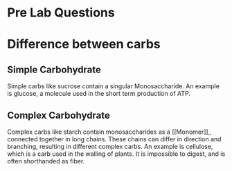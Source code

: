 # Pre Lab Questions

# Difference between carbs
## Simple Carbohydrate
Simple carbs like sucrose contain a singular Monosaccharide. An example is glucose, a molecule used in the short term production of ATP.
## Complex Carbohydrate
Complex carbs like starch contain monosaccharides as a [[Monomer]],, connected together in long chains. These chains can differ in direction and branching, resulting in different complex carbs. An example is cellulose, which is a carb used in the walling of plants. It is impossible to digest, and is often shorthanded as fiber.